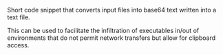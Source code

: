Short code snippet that converts input files into base64 text written into a text file.


This can be used to facilitate the infiltration of executables in/out of environments that do not permit network transfers but allow for clipboard access.
